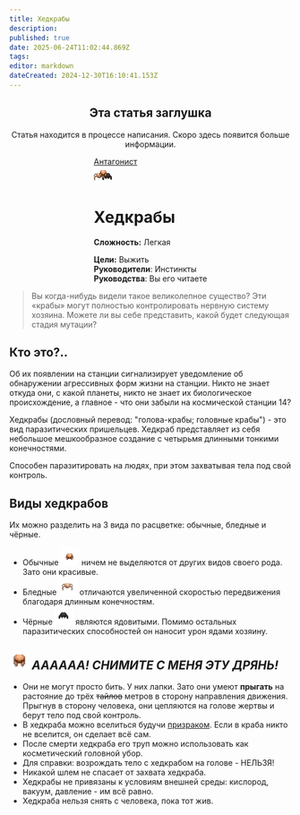 ```yaml
---
title: Хедкрабы
description: 
published: true
date: 2025-06-24T11:02:44.869Z
tags: 
editor: markdown
dateCreated: 2024-12-30T16:10:41.153Z
---
```



<center>
<div class="warning-banner">
  <h2> Эта статья заглушка </h2>
  <p>Статья находится в процессе написания. Скоро здесь появится больше информации.</p><p>
</div>
</center>

<div style="display: flex; justify-content: center;">
<div class="roles-passport antag">
  <div class="title antag"><a href="/roles/antagonists">Антагонист</a></div>
  <div>
    <div><div><img src="/roles/headcrabs.png"></div></div>
  <div><div>
    <h1>Хедкрабы</h1>
    <p><strong>Сложность:</strong> Легкая</p>
    <strong>Цели:</strong> Выжить<br>
    <b>Руководители</b>:  Инстинкты<br>
    <b>Руководства</b>: Вы его читаете
  </div></div>
  </div>
</div>
</div>

> Вы когда-нибудь видели такое великолепное существо? Эти «крабы» могут полностью контролировать нервную систему хозяина. Можете ли вы себе представить, какой будет следующая стадия мутации?

## Кто это?..
Об их появлении на станции сигнализирует уведомление об обнаружении агрессивных форм жизни на станции. Никто не знает откуда они, с какой планеты, никто не знает их биологическое происхождение, а главное - что они забыли на космической станции 14? 

Хедкрабы (дословный перевод: "голова-крабы; головные крабы") - это вид паразитических пришельцев. Хедкраб представляет из себя небольшое мешкообразное создание с четырьмя длинными тонкими конечностями.

Способен паразитировать на людях, при этом захватывая тела под свой контроль.
## Виды хедкрабов
Их можно разделить на 3 вида по расцветке: обычные, бледные и чёрные. 
<ul>
	<li>Обычные <img src="/roles/headcrabs/headcrab-beautiful.png"> ничем не выделяются от других видов своего рода. Зато они красивые.
	<li>Бледные <img src="/roles/headcrabs/headcrab-fast.png"> отличаются увеличенной скоростью передвижения благодаря длинным конечностям.
	<li>Чёрные <img src="/roles/headcrabs/headcrab-poison.png"> являются ядовитыми. Помимо остальных паразитических способностей он наносит урон ядами хозяину.
</ul>

## <img src="/roles/headcrabs/headcrab_helmet-dead.png" width="35" height="30"> <i>АААААА! СНИМИТЕ С МЕНЯ ЭТУ ДРЯНЬ!</i>
<ul>
  <li>Они не могут просто бить. У них лапки. Зато они умеют <b>прыгать</b> на растояние до трёх <del>тайлов</del> метров в сторону направления движения. Прыгнув в сторону человека, они цепляются на голове жертвы и берут тело под свой контроль.
	<li>В хедкраба можно вселиться будучи <a href="https://wiki.wwdp.ee/ru/roles/ghost">призраком</a>. Если в краба никто не вселится, он сделает всё сам.
	<li>После смерти хедкраба его труп можно использовать как косметический головной убор.
  <li>Для справки: возрождать тело с хедкрабом на голове - НЕЛЬЗЯ!
	<li>Никакой	шлем не спасает от захвата хедкраба.
  <li>Хедкрабы не привязаны к условиям внешней среды: кислород, вакуум, давление - им всё равно.
	<li>Хедкраба нельзя снять с человека, пока тот жив.
</ul>
<div class="table"></div>